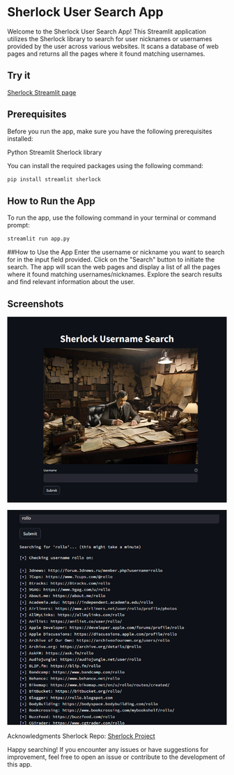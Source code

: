 # Sherlock User Search App
Welcome to the Sherlock User Search App! This Streamlit application utilizes the Sherlock library to search for user nicknames or usernames provided by the user across various websites. It scans a database of web pages and returns all the pages where it found matching usernames.

## Try it

[Sherlock Streamlit page](https://sherlock.streamlit.app/)

## Prerequisites
Before you run the app, make sure you have the following prerequisites installed:

Python
Streamlit
Sherlock library

You can install the required packages using the following command:
```python
pip install streamlit sherlock
```


## How to Run the App
To run the app, use the following command in your terminal or command prompt:
```python
streamlit run app.py
```
##How to Use the App
Enter the username or nickname you want to search for in the input field provided.
Click on the "Search" button to initiate the search.
The app will scan the web pages and display a list of all the pages where it found matching usernames/nicknames.
Explore the search results and find relevant information about the user.
## Screenshots

![Preview](img/preview.png)

![Results](img/results.png)

Acknowledgments
Sherlock Repo: [Sherlock Project](https://github.com/sherlock-project/sherlock)

Happy searching! If you encounter any issues or have suggestions for improvement, feel free to open an issue or contribute to the development of this app.
